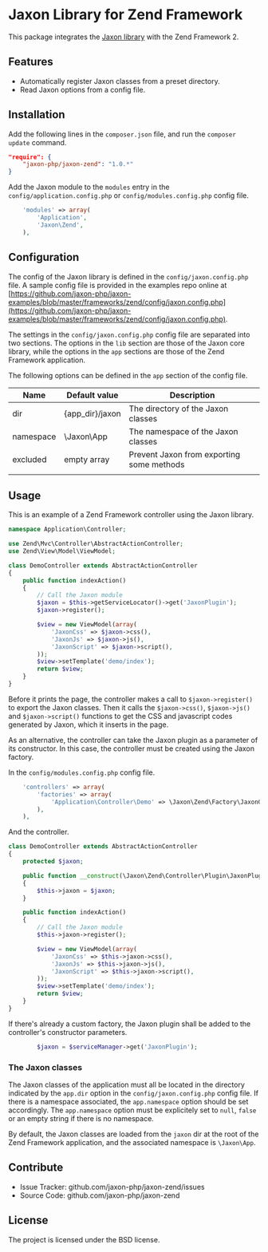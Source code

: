 Jaxon Library for Zend Framework
================================

This package integrates the [Jaxon library](https://github.com/jaxon-php/jaxon-core) with the Zend Framework 2.

Features
--------

- Automatically register Jaxon classes from a preset directory.
- Read Jaxon options from a config file.

Installation
------------

Add the following lines in the `composer.json` file, and run the `composer update` command.
```json
"require": {
    "jaxon-php/jaxon-zend": "1.0.*"
}
```

Add the Jaxon module to the `modules` entry in the `config/application.config.php` or `config/modules.config.php` config file.
```php
    'modules' => array(
        'Application',
        'Jaxon\Zend',
    ),
```

Configuration
-------------

The config of the Jaxon library is defined in the `config/jaxon.config.php` file.
A sample config file is provided in the examples repo online at [https://github.com/jaxon-php/jaxon-examples/blob/master/frameworks/zend/config/jaxon.config.php](https://github.com/jaxon-php/jaxon-examples/blob/master/frameworks/zend/config/jaxon.config.php).

The settings in the `config/jaxon.config.php` config file are separated into two sections.
The options in the `lib` section are those of the Jaxon core library, while the options in the `app` sections are those of the Zend Framework application.

The following options can be defined in the `app` section of the config file.

| Name      | Default value   | Description |
|-----------|-----------------|-------------|
| dir       | {app_dir}/jaxon | The directory of the Jaxon classes |
| namespace | \Jaxon\App      | The namespace of the Jaxon classes |
| excluded  | empty array     | Prevent Jaxon from exporting some methods |
| | | |

Usage
-----

This is an example of a Zend Framework controller using the Jaxon library.
```php
namespace Application\Controller;

use Zend\Mvc\Controller\AbstractActionController;
use Zend\View\Model\ViewModel;

class DemoController extends AbstractActionController
{
    public function indexAction()
    {
        // Call the Jaxon module
        $jaxon = $this->getServiceLocator()->get('JaxonPlugin');
        $jaxon->register();

        $view = new ViewModel(array(
            'JaxonCss' => $jaxon->css(),
            'JaxonJs' => $jaxon->js(),
            'JaxonScript' => $jaxon->script(),
        ));
        $view->setTemplate('demo/index');
        return $view;
    }
}
```

Before it prints the page, the controller makes a call to `$jaxon->register()` to export the Jaxon classes.
Then it calls the `$jaxon->css()`, `$jaxon->js()` and `$jaxon->script()` functions to get the CSS and javascript codes generated by Jaxon, which it inserts in the page.

As an alternative, the controller can take the Jaxon plugin as a parameter of its constructor.
In this case, the controller must be created using the Jaxon factory.

In the `config/modules.config.php` config file.
```php
    'controllers' => array(
        'factories' => array(
            'Application\Controller\Demo' => \Jaxon\Zend\Factory\JaxonControllerFactory::class,
        ),
    ),
```

And the controller.
```php
class DemoController extends AbstractActionController
{
    protected $jaxon;

    public function __construct(\Jaxon\Zend\Controller\Plugin\JaxonPlugin $jaxon)
    {
        $this->jaxon = $jaxon;
    }

    public function indexAction()
    {
        // Call the Jaxon module
        $this->jaxon->register();

        $view = new ViewModel(array(
            'JaxonCss' => $this->jaxon->css(),
            'JaxonJs' => $this->jaxon->js(),
            'JaxonScript' => $this->jaxon->script(),
        ));
        $view->setTemplate('demo/index');
        return $view;
    }
}
```

If there's already a custom factory, the Jaxon plugin shall be added to the controller's constructor parameters.
```php
        $jaxon = $serviceManager->get('JaxonPlugin');
```

### The Jaxon classes

The Jaxon classes of the application must all be located in the directory indicated by the `app.dir` option in the `config/jaxon.config.php` config file.
If there is a namespace associated, the `app.namespace` option should be set accordingly.
The `app.namespace` option must be explicitely set to `null`, `false` or an empty string if there is no namespace.

By default, the Jaxon classes are loaded from the `jaxon` dir at the root of the Zend Framework application, and the associated namespace is `\Jaxon\App`.

Contribute
----------

- Issue Tracker: github.com/jaxon-php/jaxon-zend/issues
- Source Code: github.com/jaxon-php/jaxon-zend

License
-------

The project is licensed under the BSD license.
